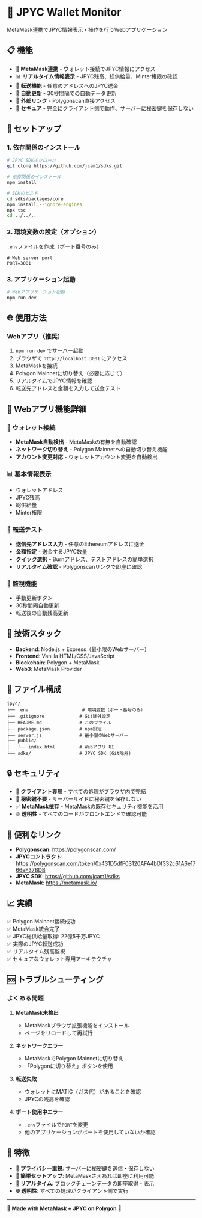 # 🦊 JPYC Wallet Monitor

MetaMask連携でJPYC情報表示・操作を行うWebアプリケーション

## 📋 機能

- 🦊 **MetaMask連携** - ウォレット接続でJPYC情報にアクセス
- 📊 **リアルタイム情報表示** - JPYC残高、総供給量、Minter権限の確認
- 💸 **転送機能** - 任意のアドレスへのJPYC送金
- 🔄 **自動更新** - 30秒間隔での自動データ更新
- 🔗 **外部リンク** - Polygonscan直接アクセス
- 🔐 **セキュア** - 完全にクライアント側で動作、サーバーに秘密鍵を保存しない

## 🚀 セットアップ

### 1. 依存関係のインストール
```bash
# JPYC SDKのクローン
git clone https://github.com/jcam1/sdks.git

# 依存関係のインストール
npm install

# SDKのビルド
cd sdks/packages/core
npm install --ignore-engines
npx tsc
cd ../../..
```

### 2. 環境変数の設定（オプション）
`.env`ファイルを作成（ポート番号のみ）:
```env
# Web server port
PORT=3001
```

### 3. アプリケーション起動
```bash
# Webアプリケーション起動
npm run dev
```

## 🌐 使用方法

### Webアプリ（推奨）
1. `npm run dev` でサーバー起動
2. ブラウザで `http://localhost:3001` にアクセス
3. MetaMaskを接続
4. Polygon Mainnetに切り替え（必要に応じて）
5. リアルタイムでJPYC情報を確認
6. 転送先アドレスと金額を入力して送金テスト

## 📱 Webアプリ機能詳細

### 🦊 ウォレット接続
- **MetaMask自動検出** - MetaMaskの有無を自動確認
- **ネットワーク切り替え** - Polygon Mainnetへの自動切り替え機能
- **アカウント変更対応** - ウォレットアカウント変更を自動検出

### 📊 基本情報表示
- ウォレットアドレス
- JPYC残高
- 総供給量
- Minter権限

### 💸 転送テスト
- **送信先アドレス入力** - 任意のEthereumアドレスに送金
- **金額指定** - 送金するJPYC数量
- **クイック選択** - Burnアドレス、テストアドレスの簡単選択
- **リアルタイム確認** - Polygonscanリンクで即座に確認

### 🔄 監視機能
- 手動更新ボタン
- 30秒間隔自動更新
- 転送後の自動残高更新

## 🔧 技術スタック

- **Backend**: Node.js + Express（最小限のWebサーバー）
- **Frontend**: Vanilla HTML/CSS/JavaScript
- **Blockchain**: Polygon + MetaMask
- **Web3**: MetaMask Provider

## 📁 ファイル構成

```
jpyc/
├── .env                    # 環境変数（ポート番号のみ）
├── .gitignore             # Git除外設定
├── README.md              # このファイル
├── package.json           # npm設定
├── server.js              # 最小限のWebサーバー
├── public/
│   └── index.html         # Webアプリ UI
└── sdks/                  # JPYC SDK (Git除外)
```

## 🔒 セキュリティ

- 🔐 **クライアント専用** - すべての処理がブラウザ内で完結
- 🚫 **秘密鍵不要** - サーバーサイドに秘密鍵を保存しない
- ✅ **MetaMask依存** - MetaMaskの既存セキュリティ機能を活用
- 🌐 **透明性** - すべてのコードがフロントエンドで確認可能

## 🔗 便利なリンク

- **Polygonscan**: https://polygonscan.com/
- **JPYCコントラクト**: https://polygonscan.com/token/0x431D5dfF03120AFA4bDf332c61A6e1766eF37BDB
- **JPYC SDK**: https://github.com/jcam1/sdks
- **MetaMask**: https://metamask.io/

## 📈 実績

✅ Polygon Mainnet接続成功  
✅ MetaMask統合完了  
✅ JPYC総供給量取得: 22億5千万JPYC  
✅ 実際のJPYC転送成功  
✅ リアルタイム残高監視  
✅ セキュアなウォレット専用アーキテクチャ  

## 🆘 トラブルシューティング

### よくある問題

1. **MetaMask未検出**
   - MetaMaskブラウザ拡張機能をインストール
   - ページをリロードして再試行

2. **ネットワークエラー**
   - MetaMaskでPolygon Mainnetに切り替え
   - 「Polygonに切り替え」ボタンを使用

3. **転送失敗**
   - ウォレットにMATIC（ガス代）があることを確認
   - JPYCの残高を確認

4. **ポート使用中エラー**
   - `.env`ファイルで`PORT`を変更
   - 他のアプリケーションがポートを使用していないか確認

## 🎯 特徴

- **🔐 プライバシー重視**: サーバーに秘密鍵を送信・保存しない
- **🚀 簡単セットアップ**: MetaMaskさえあれば即座に利用可能
- **💫 リアルタイム**: ブロックチェーンデータの即座取得・表示
- **🌐 透明性**: すべての処理がクライアント側で実行

---

🦊 **Made with MetaMask + JPYC on Polygon** 🚀